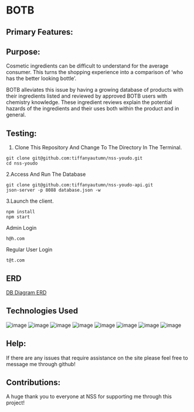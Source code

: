 # BOTB

## Primary Features:
 

  
## Purpose:
 Cosmetic ingredients can be difficult to understand for the average consumer. This turns the shopping experience into a comparison of ‘who has the better looking bottle’. 

  BOTB alleviates this issue by having a growing database of products with their ingredients listed and reviewed by approved BOTB users with chemistry knowledge. These ingredient reviews explain the potential hazards of the ingredients and their uses both within the product and in general. 
## Testing: 
1. Clone This Repository And Change To The Directory In The Terminal.
```
git clone git@github.com:tiffanyautumn/nss-youdo.git
cd nss-youdo
```
2.Access And Run The Database
```
git clone git@github.com:tiffanyautumn/nss-youdo-api.git
json-server -p 8088 database.json -w
```

3.Launch the client.
```
npm install
npm start
```
Admin Login
```
h@h.com
```
Regular User Login
```
t@t.com
```
## ERD
[DB Diagram ERD]([https://dbdiagram.io/d/62d17804cc1bc14cc5c7e8f6](https://lucid.app/lucidchart/724191d0-9b41-469d-ad40-fe5527e7397c/edit?viewport_loc=-1144%2C-252%2C3280%2C1598%2C0_0&invitationId=inv_9c86d1e9-d2ea-46d4-b1d1-a2dd41ce91fd#))
  
 
##  Technologies Used
![image](https://user-images.githubusercontent.com/105528673/183157779-a08151c2-07d4-469a-b1bf-fa409416d6ea.png)
![image](https://user-images.githubusercontent.com/105528673/183157835-99e6ec8c-701a-445b-ac72-0e9127112edd.png)
![image](https://user-images.githubusercontent.com/105528673/183157888-59cfa84d-da1f-4adb-acf7-858c87b63a87.png)
![image](https://user-images.githubusercontent.com/105528673/183157933-3a0c3484-a02a-4734-b7a3-d6b1c2904b83.png)
![image](https://user-images.githubusercontent.com/105528673/183157976-5543fa85-504e-41ad-9e00-016e5ca1b7e5.png)
![image](https://user-images.githubusercontent.com/105528673/183158015-89d806bd-2894-46f5-a5cf-e9642f48a8f3.png)
![image](https://user-images.githubusercontent.com/105528673/183158127-8d8c783d-19ad-4213-af19-1f54d91be8cb.png)
![image](https://user-images.githubusercontent.com/105528673/183158164-e94a87d3-6bd8-497e-9770-4074141ee75a.png)

## Help: 
  If there are any issues that require assistance on the site please feel free to message me through github!
## Contributions: 
  A huge thank you to everyone at NSS for supporting me through this project!
  
